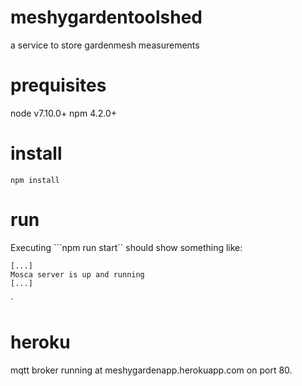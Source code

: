 # meshygardentoolshed
a service to store gardenmesh measurements

# prequisites
node v7.10.0+
npm 4.2.0+

# install
```npm install```

# run
Executing ```npm run start`` should show something like:

```
[...]
Mosca server is up and running
[...]
```

`

# heroku
mqtt broker running at meshygardenapp.herokuapp.com on port 80.
